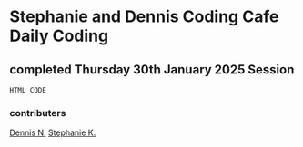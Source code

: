 # Stephanie and Dennis Coding Cafe Daily Coding

## completed Thursday 30th January 2025 Session
```HTML CODE```



### contributers

[Dennis N.](Dennis)
[Stephanie K.](StephanieK)
